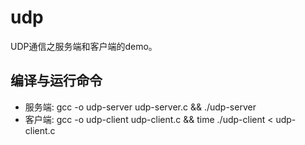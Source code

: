 # udp
UDP通信之服务端和客户端的demo。

## 编译与运行命令
  * 服务端: gcc -o udp-server udp-server.c && ./udp-server
  * 客户端: gcc -o udp-client udp-client.c && time ./udp-client < udp-client.c

